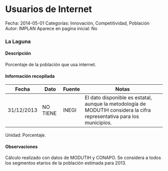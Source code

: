 Usuarios de Internet
=====

Fecha: 2014-05-01
Categorías: Innovación, Competitividad, Población
Autor: IMPLAN
Aparece en pagina inicial: No

### La Laguna

#### Descripción

Porcentaje de la población que usa internet.

<!-- break -->

#### Información recopilada

<table class="table table-hover table-bordered matriz">
  <thead>
    <tr><th>Fecha</th><th>Dato</th><th>Fuente</th><th>Notas</th></tr>
  </thead>
  <tbody>
    <tr><td class="centrado">31/12/2013</td><td class="derecha">NO TIENE</td><td>INEGI</td><td>El dato disponible es estatal, aunque la metodología de MODUTIH considera la cifra representativa para los municipios.</td></tr>
  </tbody>
</table>

Unidad: Porcentaje.

#### Observaciones

Cálculo realizado con datos de MODUTIH y CONAPO. Se considera a todos los segmentos etarios de la población estimada para 2013.
